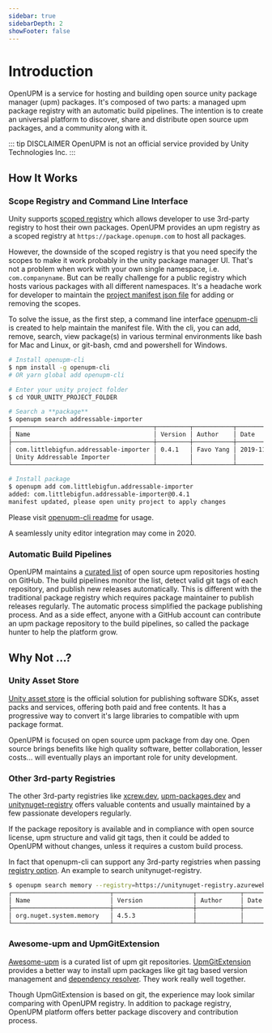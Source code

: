 ```yaml
---
sidebar: true
sidebarDepth: 2
showFooter: false
---
```

# Introduction

OpenUPM is a service for hosting and building open source unity package manager (upm) packages. It's composed of two parts: a managed upm package registry with an automatic build pipelines. The intention is to create an universal platform to discover, share and distribute open source upm packages, and a community along with it.

::: tip DISCLAIMER
OpenUPM is not an official service provided by Unity Technologies Inc.
:::

## How It Works

### Scope Registry and Command Line Interface

Unity supports [scoped registry](https://docs.unity3d.com/Manual/upm-scoped.html) which allows developer to use 3rd-party registry to host their own packages. OpenUPM provides an upm registry as a scoped registry at `https://package.openupm.com` to host all packages.

However, the downside of the scoped registry is that you need specify the scopes to make it work probably in the unity package manager UI. That's not a problem when work with your own single namespace, i.e. `com.companyname`. But can be really challenge for a public registry which hosts various packages with all different namespaces. It's a headache work for developer to maintain the [project manifest json file](https://docs.unity3d.com/Manual/upm-manifestPrj.html) for adding or removing the scopes.

To solve the issue, as the first step, a command line interface [openupm-cli](https://github.com/openupm/openupm-cli) is created to help maintain the manifest file. With the cli, you can add, remove, search, view package(s) in various terminal environments like bash for Mac and Linux, or git-bash, cmd and powershell for Windows.

```sh
# Install openupm-cli
$ npm install -g openupm-cli
# OR yarn global add openupm-cli

# Enter your unity project folder
$ cd YOUR_UNITY_PROJECT_FOLDER

# Search a **package**
$ openupm search addressable-importer
┌───────────────────────────────────────┬─────────┬───────────┬────────────┐
│ Name                                  │ Version │ Author    │ Date       │
├───────────────────────────────────────┼─────────┼───────────┼────────────┤
│ com.littlebigfun.addressable-importer │ 0.4.1   │ Favo Yang │ 2019-11-25 │
│ Unity Addressable Importer            │         │           │            │
└───────────────────────────────────────┴─────────┴───────────┴────────────┘

# Install package
$ openupm add com.littlebigfun.addressable-importer
added: com.littlebigfun.addressable-importer@0.4.1
manifest updated, please open unity project to apply changes
```

Please visit [openupm-cli readme](https://github.com/openupm/openupm-cli#openupm-cli) for usage.

A seamlessly unity editor integration may come in 2020.

### Automatic Build Pipelines

OpenUPM maintains a [curated list](https://github.com/openupm/openupm/tree/master/data/packages) of open source upm repositories hosting on GitHub. The build pipelines monitor the list, detect valid git tags of each repository, and publish new releases automatically. This is different with the traditional package registry which requires package maintainer to publish releases regularly. The automatic process simplified the package publishing process. And as a side effect, anyone with a GitHub account can contribute an upm package repository to the build pipelines, so called the package hunter to help the platform grow.

## Why Not ...?

### Unity Asset Store

[Unity asset store](https://assetstore.unity.com/) is the official solution for publishing software SDKs, asset packs and services, offering both paid and free contents. It has a progressive way to convert it's large libraries to compatible with upm package format.

OpenUPM is focused on open source upm package from day one. Open source brings benefits like high quality software, better collaboration, lesser costs... will eventually plays an important role for unity development.

### Other 3rd-party Registries

The other 3rd-party registries like [xcrew.dev](https://xcrew.dev/), [upm-packages.dev](https://upm-packages.dev/) and [unitynuget-registry](https://unitynuget-registry.azurewebsites.net) offers valuable contents and usually maintained by a few passionate developers regularly.

If the package repository is available and in compliance with open source license, upm structure and valid git tags, then it could be added to OpenUPM without changes, unless it requires a custom build process.

In fact that openupm-cli can support any 3rd-party registries when passing [registry option](https://github.com/openupm/openupm-cli#command-options). An example to search unitynuget-registry.

```sh
$ openupm search memory --registry=https://unitynuget-registry.azurewebsites.net
┌───────────────────────────┬──────────────────────┬────────────┬──────────┐
│ Name                      │ Version              │ Author     │ Date     │
├───────────────────────────┼──────────────────────┼────────────┼──────────┤
│ org.nuget.system.memory   │ 4.5.3                │            │          │
└───────────────────────────┴──────────────────────┴────────────┴──────────┘
```

### Awesome-upm and UpmGitExtension

[Awesome-upm](https://github.com/starikcetin/awesome-upm) is a curated list of upm git repositories. [UpmGitExtension](https://github.com/mob-sakai/UpmGitExtension) provides a better way to install upm packages like git tag based version management and [dependency resolver](https://github.com/mob-sakai/GitDependencyResolverForUnity). They work really well together.

Though UpmGitExtension is based on git, the experience may look similar comparing with OpenUPM registry. In addition to package registry, OpenUPM platform offers better package discovery and contribution process.
